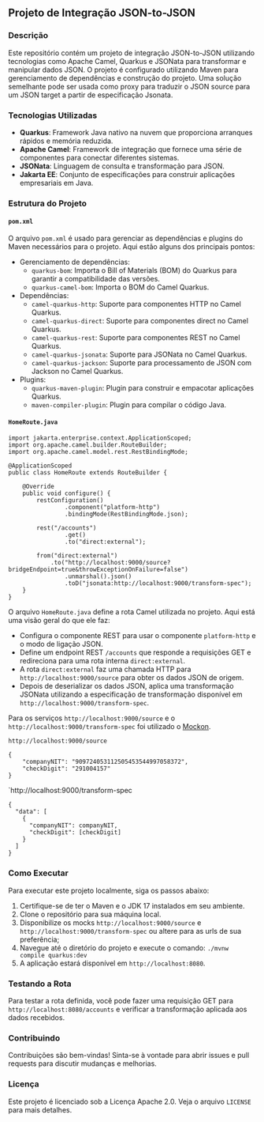 ## Projeto de Integração JSON-to-JSON

### Descrição

Este repositório contém um projeto de integração JSON-to-JSON utilizando tecnologias como Apache Camel, Quarkus e JSONata para transformar e manipular dados JSON. O projeto é configurado utilizando Maven para gerenciamento de dependências e construção do projeto. Uma solução semelhante pode ser usada como proxy para traduzir o JSON source para um JSON target a partir de especificação Jsonata.

### Tecnologias Utilizadas

- **Quarkus**: Framework Java nativo na nuvem que proporciona arranques rápidos e memória reduzida.
- **Apache Camel**: Framework de integração que fornece uma série de componentes para conectar diferentes sistemas.
- **JSONata**: Linguagem de consulta e transformação para JSON.
- **Jakarta EE**: Conjunto de especificações para construir aplicações empresariais em Java.

### Estrutura do Projeto

#### `pom.xml`

O arquivo `pom.xml` é usado para gerenciar as dependências e plugins do Maven necessários para o projeto. Aqui estão alguns dos principais pontos:

- Gerenciamento de dependências:
  - `quarkus-bom`: Importa o Bill of Materials (BOM) do Quarkus para garantir a compatibilidade das versões.
  - `quarkus-camel-bom`: Importa o BOM do Camel Quarkus.
- Dependências:
  - `camel-quarkus-http`: Suporte para componentes HTTP no Camel Quarkus.
  - `camel-quarkus-direct`: Suporte para componentes direct no Camel Quarkus.
  - `camel-quarkus-rest`: Suporte para componentes REST no Camel Quarkus.
  - `camel-quarkus-jsonata`: Suporte para JSONata no Camel Quarkus.
  - `camel-quarkus-jackson`: Suporte para processamento de JSON com Jackson no Camel Quarkus.
- Plugins:
  - `quarkus-maven-plugin`: Plugin para construir e empacotar aplicações Quarkus.
  - `maven-compiler-plugin`: Plugin para compilar o código Java.

#### `HomeRoute.java`

```
import jakarta.enterprise.context.ApplicationScoped;
import org.apache.camel.builder.RouteBuilder;
import org.apache.camel.model.rest.RestBindingMode;

@ApplicationScoped
public class HomeRoute extends RouteBuilder {

    @Override
    public void configure() {
        restConfiguration()
                .component("platform-http")
                .bindingMode(RestBindingMode.json);

        rest("/accounts")
                .get()
                .to("direct:external");

        from("direct:external")
            .to("http://localhost:9000/source?bridgeEndpoint=true&throwExceptionOnFailure=false")
                .unmarshal().json()
                .toD("jsonata:http://localhost:9000/transform-spec");
    }
}
```

O arquivo `HomeRoute.java` define a rota Camel utilizada no projeto. Aqui está uma visão geral do que ele faz:

- Configura o componente REST para usar o componente `platform-http` e o modo de ligação JSON.
- Define um endpoint REST `/accounts` que responde a requisições GET e redireciona para uma rota interna `direct:external`.
- A rota `direct:external` faz uma chamada HTTP para `http://localhost:9000/source` para obter os dados JSON de origem.
- Depois de deserializar os dados JSON, aplica uma transformação JSONata utilizando a especificação de transformação disponível em `http://localhost:9000/transform-spec`.

Para os serviços `http://localhost:9000/source` e o `http://localhost:9000/transform-spec` foi utilizado o [Mockon](https://mockoon.com/).

`http://localhost:9000/source`

```
{
    "companyNIT": "909724053112505453544997058372",
    "checkDigit": "291004157"
}
```

`http://localhost:9000/transform-spec

```
{
  "data": [
    {
      "companyNIT": companyNIT,
      "checkDigit": [checkDigit]
    }
  ]
}
```

### Como Executar

Para executar este projeto localmente, siga os passos abaixo:

1. Certifique-se de ter o Maven e o JDK 17 instalados em seu ambiente.
2. Clone o repositório para sua máquina local.
3. Disponibilize os mocks `http://localhost:9000/source` e `http://localhost:9000/transform-spec` ou altere para as urls de sua preferência;
4. Navegue até o diretório do projeto e execute o comando: `./mvnw compile quarkus:dev`
5. A aplicação estará disponível em `http://localhost:8080`.

### Testando a Rota

Para testar a rota definida, você pode fazer uma requisição GET para `http://localhost:8080/accounts` e verificar a transformação aplicada aos dados recebidos.

### Contribuindo

Contribuições são bem-vindas! Sinta-se à vontade para abrir issues e pull requests para discutir mudanças e melhorias.

### Licença

Este projeto é licenciado sob a Licença Apache 2.0. Veja o arquivo `LICENSE` para mais detalhes.

